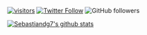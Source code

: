 
[![visitors](https://visitor-badge.glitch.me/badge?page_id=sebastiandg7.sebastiandg7)](https://github.com/sebastiandg7)
[![Twitter Follow](https://img.shields.io/twitter/follow/sebastiandg7?style=social&label=Follow)](https://twitter.com/sebastiandg7)
![GitHub followers](https://img.shields.io/github/followers/sebastiandg7?label=Follow&style=social)

[![Sebastiandg7's github stats](https://github-readme-stats.vercel.app/api?username=sebastiandg7)](https://github.com/anuraghazra/github-readme-stats)
